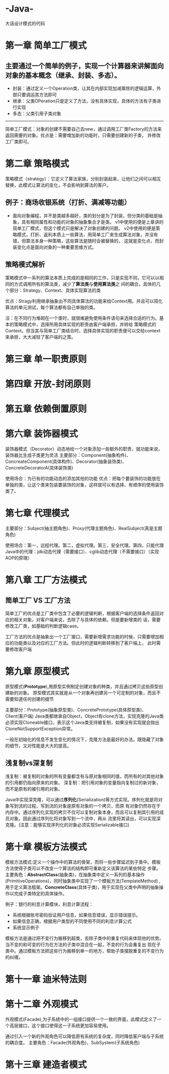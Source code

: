 # -Java-
大话设计模式的代码

# 第一章 简单工厂模式

## 主要通过一个简单的例子，实现一个计算器来讲解面向对象的基本概念（继承、封装、多态）。
- 封装：通过定义一个Operation类，让其在内部实现加减乘除的逻辑运算，外部只要调运其方法即可
- 继承：父类OPeration只是定义了方法，没有具体实现，具体的方法有子类进行实现
- 多态：父类引用子类对象
***
简单工厂模式：对象的创建不需要自己去new，通过调用工厂类Factory的方法来返回需要的对象。优点是：需要增加新的功能时，只需要创建新的子类，
并修改工厂类即可。

# 第二章 策略模式

策略模式（strategy）：它定义了算法家族，分别封装起来，让他们之间可以相互替换，此模式让算法的变化，不会影响到算法的客户。

## 例子：商场收银系统（打折、满减等功能）
- 面向对象编程，并不是类越多越好，类的划分是为了封装，但分类的基础是抽象，具有相同属性和功能的对象的抽象集合才是类。
  v1中使用的便是上章讲的简单工厂模式，但这个模式只是解决了对象创建的问题。
  v2中使用的便是策略模式，打折、返利本质上一些算法，用简单工厂来生成算法对象，并没有错，但算法本身一种策略，这些算法是随时会被替换的，
    这就是变化点，而封装变化点是面向对象的一种重要思维方式。
    
## 策略模式解析
策略模式中一系列的算法本质上完成的是相同的工作，只是实现不同，它可以以相同的方式调用所有的算法类，减少了**算法类**与**使用算法类**之
间的耦合。具体的几个部分：Strategy、Context、具体实现算法的类

优点：Stragy利用继承抽象出不同具体算法的功能来给Context用。并且可以简化算法的单元测试，每个算法都有自己单独的类。

注：在不同行为堆砌在一个类时，就很难避免使用条件语句来选择合适的行为。基本的策略模式中，选择所用具体实现的职责由客户端承担，并转给
策略模式的Context。但当其与简单工厂类结合时，选择具体实现的职责便可以交给context来承担，大大减轻了客户端的之策。

# 第三章 单一职责原则

# 第四章 开放-封闭原则

# 第五章 依赖倒置原则

# 第六章 装饰器模式
装饰器模式（Decorator）动态地给一个对象添加一些额外的职责，就功能来说，装饰器比生成子类更为灵活
主要部分：Component(抽象构件)、ConcreateComponent(具体构件)、Decorator(抽象装饰类)、ConcreteDecoratorA(具体装饰类)

使用场合：为已有的功能动态的添加其他的功能
优点：把每个要装饰的功能放在单独的类，让这个类来包装要装饰的对象，这样就可以有选择、有顺序的使用装饰类了。


# 第七章 代理模式
主要部分：Subject(抽主题角色)、Proxy(代理主题角色)、RealSubject(真是主题角色)

使用场合：第一，远程代理。第二，虚拟代理。第三，安全代理。第四，只能代理
Java中的代理：jdk动态代理（需要接口）、cglib动态代理（不需要接口）（实现AOP的原理）

# 第八章 工厂方法模式

## 简单工厂 VS 工厂方法
简单工厂的优点是工厂类中包含了必要的逻辑判断，根据客户端的选择条件返回对应的相关对象。对客户端来说，去除了与具体的依赖。但是要新增类的
话，需要修改工厂类，如基础的判断逻辑case。

工厂方法的优点是抽象出一个工厂接口，需要新增需求功能的时候，只需要增加相应的功能类以及对应的工厂方法。但此时的逻辑判断转移到了客户端上，
此时需要修改客户端

# 第九章 原型模式
原型模式(**Prototype**),用原型实例制定创建对象的种类，并且通过拷贝这些原型创建新的对象。
原型模式其实就是从一个对象再创建另一个可定制的对象，而且不需要知道任何创建的细节

主要部分：Prototype(抽象原型类)、ConcretePrototype(具体原型类)、Client(客户端)
Java类都继承自Object，Object有clone方法，实现克隆的Java类必须实现Cloneable接口，表示这个Java类支持被复制，如果没有实现就会抛出
CloneNotSupportException异常。

一般在初始化的信息不发生变化的情况下，克隆方法是最好的办法。既隐藏了对象的细节，又对性能是大大的提高。

## 浅复制vs深复制
浅复制：被复制的对象的所有变量都含有与原对象相同的值，而所有的对其他对象的引用都仍指向原来的对象。
深复制：把引用对象的变量指向复制过的新对象，而不是原有的被引用的对象。

Java中实现深克隆，可以通过**序列化**(Serialization)等方式实现。序列化就是将对象写到流的过程，写到流的对象是原有对象的一个拷贝，而原
有对象仍然存在于内存中。通过序列化实现的拷贝不仅可以复制对象本身，而且可以复制其引用的成员对象。因此通过序列化将对象写到一个流中，再从
流里将其读出，可以实现深克隆。(注意：能够实现序列化的对象必须实现Serializable接口)

# 第十章 模板方法模式
模板方法模式:定义一个操作中的算法的骨架，而将一些步骤延迟到子类中。模板方法使得子类可以不改变一个算法的结构即可重新定义该算法的某些特定
步骤。
主要角色：**AbstractClass**(抽象类)，在抽象类中定义一系列的基本操作(PrimitiveOperations)，同时抽象类中实现了一个模板方法(TemplateMethod)
,用于定义算法框架。**ConcreteClass**(具体子类)，用于实现在父类中声明的抽象操作以完成子类特定的具体操作。

例子：银行的利息计算模块，利息计算流程：
- 系统根据账号密码验证用户信息，如果信息错误，显示错误提示。
- 如果信息正确，根据用户类型的不同使用不同的利息计算公式
- 系统显示例子

模板方法是通过把不变行为搬移到超类，去除子类中的重复代码来体现他的优势。当不变的和可变的行为在方法的子类中混合在一起，不变的行为会重复出
现在子类中。通过模板方法把这些行为搬移到单一的地方，帮助子类摆脱重复的不变行为的纠缠。

# 第十一章 迪米特法则

# 第十二章 外观模式

外观模式(Facade),为子系统中的一组接口提供一个一致的界面，此模式定义了一个高层接口，这个接口使得这一子系统更加容易使用。

通过引入一个新的外观角色可以降低原有系统的复杂度，同时降低客户端与子系统的耦合度。
主要角色：Facade(外观角色)、SubSystem(子系统角色)

# 第十三章 建造者模式




